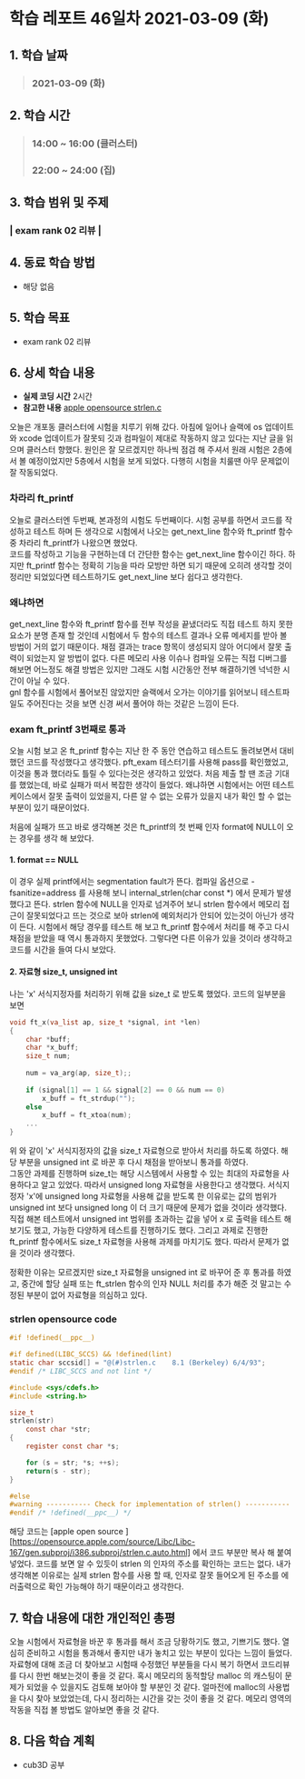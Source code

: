 # 학습 레포트 46일차 2021-03-09 (화)

## 1. 학습 날짜
> ### 2021-03-09 (화)

## 2. 학습 시간
> ### 14:00 ~ 16:00 (클러스터)
> ### 22:00 ~ 24:00 (집)

## 3. 학습 범위 및 주제
### | exam rank 02 리뷰 |

## 4. 동료 학습 방법
- 해당 없음

## 5. 학습 목표
- exam rank 02 리뷰

## 6. 상세 학습 내용
- **실제 코딩 시간** 2시간
- **참고한 내용** [apple opensource strlen.c](https://opensource.apple.com/source/Libc/Libc-167/gen.subproj/i386.subproj/strlen.c.auto.html)

오늘은 개포동 클러스터에 시험을 치루기 위해 갔다. 아침에 일어나 슬랙에 os 업데이트와 xcode 업데이트가 잘못되 깃과 컴파일이 제대로 작동하지 않고 있다는 지난 글을 읽으며 클러스터 향했다. 원인은 잘 모르겠지만 하나씩 점검 해 주셔서 원래 시험은 2층에서 볼 예정이었지만 5층에서 시험을 보게 되었다. 다행히 시험을 치룰땐 아무 문제없이 잘 작동되었다.

### 차라리 ft_printf
오늘로 클러스터엔 두번째, 본과정의 시험도 두번째이다. 시험 공부를 하면서 코드를 작성하고 테스트 하며 든 생각으로 시험에서 나오는 get_next_line 함수와 ft_printf 함수 중 차라리 ft_printf가 나왔으면 했었다.\
코드를 작성하고 기능을 구현하는데 더 간단한 함수는 get_next_line 함수이긴 하다. 하지만 ft_printf 함수는 정확히 기능을 따라 모방만 하면 되기 때문에 오히려 생각할 것이 정리만 되었있다면 테스트하기도 get_next_line 보다 쉽다고 생각한다.

### 왜냐하면
get_next_line 함수와 ft_printf 함수를 전부 작성을 끝냈더라도 직접 테스트 하지 못한 요소가 분명 존재 할 것인데 시험에서 두 함수의 테스트 결과나 오류 메세지를 받아 볼 방법이 거의 없기 때문이다. 채점 결과는 trace 항목이 생성되지 않아 어디에서 잘못 출력이 되었는지 알 방법이 없다. 다른 메모리 사용 이슈나 컴파일 오류는 직접 디버그를 해보면 어느정도 해결 방법은 있지만 그래도 시험 시간동안 전부 해결하기엔 넉넉한 시간이 아닐 수 있다.\
gnl 함수를 시험에서 풀어보진 않았지만 슬랙에서 오가는 이야기를 읽어보니 테스트파일도 주어진다는 것을 보면 신경 써서 풀어야 하는 것같은 느낌이 든다.

### exam ft_printf 3번째로 통과
오늘 시험 보고 온 ft_printf 함수는 지난 한 주 동안 연습하고 테스트도 돌려보면서 대비 했던 코드를 작성했다고 생각했다. pft_exam 테스터기를 사용해 pass를 확인했었고, 이것을 통과 했더라도 틀릴 수 있다는것은 생각하고 있었다. 처음 제출 할 땐 조금 기대를 했었는데, 바로 실패가 떠서 복잡한 생각이 들었다. 왜냐하면 시험에서는 어떤 테스트 케이스에서 잘못 출력이 있었을지, 다른 알 수 없는 오류가 있을지 내가 확인 할 수 없는 부분이 있기 때문이었다.

처음에 실패가 뜨고 바로 생각해본 것은 ft_printf의 첫 번째 인자 format에 NULL이 오는 경우를 생각 해 보았다.
#### 1. format == NULL
이 경우 실제 printf에서는 segmentation fault가 뜬다. 컴파일 옵션으로 -fsanitize=address 를 사용해 보니 internal_strlen(char const \*) 에서 문제가 발생 했다고 뜬다. strlen 함수에 NULL을 인자로 넘겨주어 보니 strlen 함수에서 메모리 접근이 잘못되었다고 뜨는 것으로 보아 strlen에 예외처리가 안되어 있는것이 아닌가 생각이 든다. 시험에서 해당 경우를 테스트 해 보고 ft_printf 함수에서 처리를 해 주고 다시 채점을 받았을 때 역시 통과하지 못했었다. 그렇다면 다른 이유가 있을 것이라 생각하고 코드를 시간을 들여 다시 보았다.

#### 2. 자료형 size_t, unsigned int
나는 'x' 서식지정자를 처리하기 위해 값을 size_t 로 받도록 했었다. 코드의 일부분을 보면
```c
void ft_x(va_list ap, size_t *signal, int *len)
{
    char *buff;
    char *x_buff;
    size_t num;
    
    num = va_arg(ap, size_t);;
    
    if (signal[1] == 1 && signal[2] == 0 && num == 0)
        x_buff = ft_strdup("");
    else
        x_buff = ft_xtoa(num);
    ...
}
```
위 와 같이 'x' 서식지정자의 값을 size_t 자료형으로 받아서 처리를 하도록 하였다. 해당 부분을 unsigned int 로 바꾼 후 다시 채점을 받아보니 통과를 하였다.\
그동안 과제를 진행하며 size_t는 해당 시스템에서 사용할 수 있는 최대의 자료형을 사용하다고 알고 있었다. 따라서 unsigned long 자료형을 사용한다고 생각했다. 서식지정자 'x'에 unsigned long 자료형을 사용해 값을 받도록 한 이유로는 값의 범위가 unsigned int 보다 unsigned long 이 더 크기 때문에 문제가 없을 것이라 생각했다.\
직접 해본 테스트에서 unsigned int 범위를 초과하는 값을 넣어 x 로 출력을 테스트 해보기도 했고, 가능한 다양하게 테스트를 진행하기도 했다. 그리고 과제로 진행한 ft_printf 함수에서도 size_t 자료형을 사용해 과제를 마치기도 했다. 따라서 문제가 없을 것이라 생각했다.

정확한 이유는 모르겠지만 size_t 자료형을 unsigned int 로 바꾸어 준 후 통과를 하였고, 중간에 할당 실패 또는 ft_strlen 함수의 인자 NULL 처리를 추가 해준 것 말고는 수정된 부분이 없어 자료형을 의심하고 있다.

### strlen opensource code
```c
#if !defined(__ppc__)

#if defined(LIBC_SCCS) && !defined(lint)
static char sccsid[] = "@(#)strlen.c	8.1 (Berkeley) 6/4/93";
#endif /* LIBC_SCCS and not lint */

#include <sys/cdefs.h>
#include <string.h>

size_t
strlen(str)
	const char *str;
{
	register const char *s;

	for (s = str; *s; ++s);
	return(s - str);
}

#else
#warning ----------- Check for implementation of strlen() ----------- !
#endif /* !defined(__ppc__) */
```
해당 코드는 [apple open source ][https://opensource.apple.com/source/Libc/Libc-167/gen.subproj/i386.subproj/strlen.c.auto.html] 에서 코드 부분만 복사 해 붙여 넣었다. 코드를 보면 알 수 있듯이 strlen 의 인자의 주소를 확인하는 코드는 없다. 내가 생각해본 이유로는 실제 strlen 함수를 사용 할 때, 인자로 잘못 들어오게 된 주소를 에러출력으로 확인 가능해야 하기 때문이라고 생각한다.

## 7. 학습 내용에 대한 개인적인 총평
오늘 시험에서 자료형을 바꾼 후 통과를 해서 조금 당황하기도 했고, 기쁘기도 했다. 열심히 준비하고 시험을 통과해서 좋지만 내가 놓치고 있는 부분이 있다는 느낌이 들었다. 자료형에 대해 조금 더 찾아보고 시험때 수정했던 부분들을 다시 복기 하면서 코드리뷰를 다시 한번 해보는것이 좋을 것 같다. 혹시 메모리의 동적할당 malloc 의 캐스팅이 문제가 되었을 수 있을지도 검토해 보아야 할 부분인 것 같다. 얼마전에 malloc의 사용법을 다시 찾아 보았었는데, 다시 정리하는 시간을 갖는 것이 좋을 것 같다. 메모리 영역의 작동을 직접 볼 방법도 알아보면 좋을 것 같다.

## 8. 다음 학습 계획
- cub3D 공부